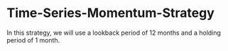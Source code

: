 # Time-Series-Momentum-Strategy
In this strategy, we will use a lookback period of 12 months and a holding period of 1 month.
